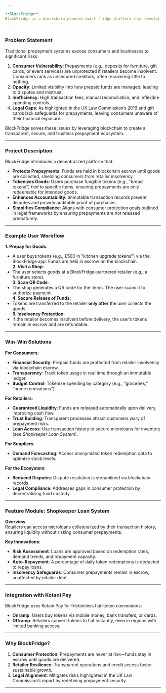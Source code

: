 ```yaml
---

**BlockFridge**  
BlockFridge is a blockchain-powered smart fridge platform that revolutionizes prepaid shopping by securing consumer funds until goods are physically collected. It addresses systemic risks in traditional prepayment systems—such as lack of insolvency protection and opaque transaction tracking—while enabling seamless, conditional payments for goods.  

---
```


### **Problem Statement**  
Traditional prepayment systems expose consumers and businesses to significant risks:  
1. **Consumer Vulnerability**: Prepayments (e.g., deposits for furniture, gift cards, or event services) are unprotected if retailers become insolvent. Consumers rank as unsecured creditors, often recovering little to nothing.  
2. **Opacity**: Limited visibility into how prepaid funds are managed, leading to disputes and mistrust.  
3. **Inefficiency**: High transaction fees, manual reconciliation, and inflexible spending controls.
5. **Legal Gaps**: As highlighted in the UK Law Commission’s 2016  and gift cards lack safeguards for prepayments, leaving consumers unaware of their financial exposure.  

BlockFridge solves these issues by leveraging blockchain to create a transparent, secure, and trustless prepayment ecosystem.  

---

### **Project Description**  
BlockFridge introduces a decentralized platform that:  
- **Protects Prepayments**: Funds are held in blockchain escrow until goods are collected, shielding consumers from retailer insolvency.  
- **Tokenizes Goods**: Users purchase fungible tokens (e.g., "bread tokens") tied to specific items, ensuring prepayments are only redeemable for intended goods.  
- **Enhances Accountability**: Immutable transaction records prevent disputes and provide auditable proof of purchases.  
- **Simplifies Compliance**: Aligns with consumer protection goals outlined in legal frameworks by ensuring prepayments are not released prematurely.  

---

### **Example User Workflow**  
**1. Prepay for Goods**:  
   - A user buys tokens (e.g., £500 in "kitchen upgrade tokens") via the BlockFridge app. Funds are held in escrow on the blockchain.  
**2. Visit a Shop**:  
   - The user selects goods at a BlockFridge-partnered retailer (e.g., a furniture store).  
**3. Scan QR Code**:  
   - The shop generates a QR code for the items. The user scans it to authorize payment.  
**4. Secure Release of Funds**:  
   - Tokens are transferred to the retailer **only after** the user collects the goods.  
**5. Insolvency Protection**:  
   - If the retailer becomes insolvent before delivery, the user’s tokens remain in escrow and are refundable.  

---

### **Win-Win Solutions**  
**For Consumers**:  
- **Financial Security**: Prepaid funds are protected from retailer insolvency via blockchain escrow.  
- **Transparency**: Track token usage in real time through an immutable ledger.  
- **Budget Control**: Tokenize spending by category (e.g., "groceries," "home renovations").  

**For Retailers**:  
- **Guaranteed Liquidity**: Funds are released automatically upon delivery, improving cash flow.  
- **Trust Building**: Transparent processes attract customers wary of prepayment risks.  
- **Loan Access**: Use transaction history to secure microloans for inventory (see *Shopkeeper Loan System*).  

**For Suppliers**:  
- **Demand Forecasting**: Access anonymized token redemption data to optimize stock levels.  

**For the Ecosystem**:  
- **Reduced Disputes**: Dispute resolution is streamlined via blockchain records.  
- **Legal Compliance**: Addresses gaps in consumer protection by decentralizing fund custody.  

---

### **Feature Module: Shopkeeper Loan System**  
**Overview**  
Retailers can access microloans collateralized by their transaction history, ensuring liquidity without risking consumer prepayments.  

**Key Innovations**:  
- **Risk Assessment**: Loans are approved based on redemption rates, demand trends, and repayment capacity.  
- **Auto-Repayment**: A percentage of daily token redemptions is deducted to repay loans.  
- **Insolvency Safeguards**: Consumer prepayments remain in escrow, unaffected by retailer debt.  

---

### **Integration with Kotani Pay**  
BlockFridge uses Kotani Pay for frictionless fiat-token conversions:  
- **Onramp**: Users buy tokens via mobile money, bank transfers, or cards.  
- **Offramp**: Retailers convert tokens to fiat instantly, even in regions with limited banking access.  

---

### **Why BlockFridge?**  
1. **Consumer Protection**: Prepayments are never at risk—funds stay in escrow until goods are delivered.  
2. **Retailer Resilience**: Transparent operations and credit access foster sustainable growth.  
3. **Legal Alignment**: Mitigates risks highlighted in the UK Law Commission’s report by redefining prepayment security.  

--- 
